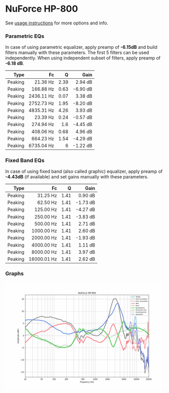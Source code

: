 # NuForce HP-800
See [usage instructions](https://github.com/jaakkopasanen/AutoEq#usage) for more options and info.

### Parametric EQs
In case of using parametric equalizer, apply preamp of **-6.15dB** and build filters manually
with these parameters. The first 5 filters can be used independently.
When using independent subset of filters, apply preamp of **-6.18 dB**.

| Type    | Fc         |    Q | Gain     |
|--------:|-----------:|-----:|---------:|
| Peaking | 21.36 Hz   | 2.39 | 2.94 dB  |
| Peaking | 166.88 Hz  | 0.63 | -6.90 dB |
| Peaking | 2436.11 Hz | 0.07 | 3.38 dB  |
| Peaking | 2752.73 Hz | 1.95 | -8.20 dB |
| Peaking | 4835.31 Hz | 4.26 | 3.93 dB  |
| Peaking | 23.39 Hz   | 0.24 | -0.57 dB |
| Peaking | 274.94 Hz  | 1.6  | -4.45 dB |
| Peaking | 408.06 Hz  | 0.68 | 4.96 dB  |
| Peaking | 664.23 Hz  | 1.54 | -4.29 dB |
| Peaking | 6735.04 Hz | 6    | -1.22 dB |

### Fixed Band EQs
In case of using fixed band (also called graphic) equalizer, apply preamp of **-4.43dB**
(if available) and set gains manually with these parameters.

| Type    | Fc          |    Q | Gain     |
|--------:|------------:|-----:|---------:|
| Peaking | 31.25 Hz    | 1.41 | 0.90 dB  |
| Peaking | 62.50 Hz    | 1.41 | -1.73 dB |
| Peaking | 125.00 Hz   | 1.41 | -4.27 dB |
| Peaking | 250.00 Hz   | 1.41 | -3.83 dB |
| Peaking | 500.00 Hz   | 1.41 | 2.71 dB  |
| Peaking | 1000.00 Hz  | 1.41 | 2.60 dB  |
| Peaking | 2000.00 Hz  | 1.41 | -1.93 dB |
| Peaking | 4000.00 Hz  | 1.41 | 1.11 dB  |
| Peaking | 8000.00 Hz  | 1.41 | 3.97 dB  |
| Peaking | 16000.01 Hz | 1.41 | 2.62 dB  |

### Graphs
![](./NuForce%20HP-800.png)